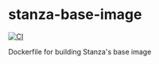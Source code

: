 # stanza-base-image

[![CI](https://github.com/observIQ/stanza-base-image/actions/workflows/ci.yml/badge.svg)](https://github.com/observIQ/stanza-base-image/actions/workflows/ci.yml)

Dockerfile for building Stanza's base image

